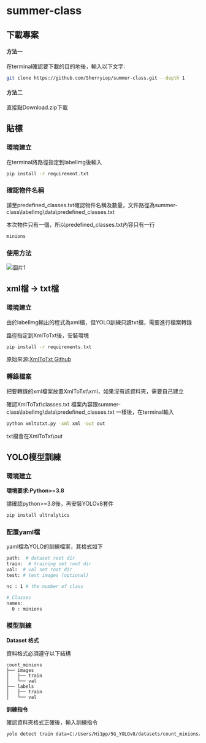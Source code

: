 # summer-class
## 下載專案

#### 方法一
在terminal確認要下載的目的地後，輸入以下文字:
```bash
git clone https://github.com/Sherryiop/summer-class.git --depth 1 
```

#### 方法二
直接點Download.zip下載

## 貼標
### 環境建立
在terminal將路徑指定到labellmg後輸入
  
```bash
pip install -r requirement.txt
```
### 確認物件名稱
請至predefined_classes.txt確認物件名稱及數量，文件路徑為summer-class\labelImg\data\predefined_classes.txt

本次物件只有一個，所以predefined_classes.txt內容只有一行
```bash
minions
```
### 使用方法
![圖片1](https://github.com/user-attachments/assets/843f7075-90df-4f01-97e5-9f4ebed1f9a5)

## xml檔 -> txt檔
### 環境建立
由於labellmg輸出的程式為xml檔，但YOLO訓練只讀txt檔，需要進行檔案轉錄

路徑指定到XmlToTxt後，安裝環境
```bash
pip install -r requirements.txt
```
原始來源:[XmlToTxt Github](https://github.com/isabek/XmlToTxt/tree/master)

### 轉錄檔案
把要轉錄的xml檔案放置XmlToTxt\xml，如果沒有該資料夾，需要自己建立  

確認XmlToTxt\classes.txt 檔案內容跟summer-class\labelImg\data\predefined_classes.txt 一樣後，在terminal輸入
```bash
python xmltotxt.py -xml xml -out out
```
txt檔會在XmlToTxt\out

## YOLO模型訓練
### 環境建立
  
**環境要求:Python>=3.8**

請確認python>=3.8後，再安裝YOLOv8套件
```bash
pip install ultralytics
```
### 配置yaml檔
yaml檔為YOLO的訓練檔案，其格式如下

```bash
path:  # dataset root dir 
train:  # training set root dir
val:  # val set root dir
test: # test images (optional)

nc : 1 # the number of class

# Classes
names:
  0 : minions
```
### 模型訓練
**Dataset 格式**  

資料格式必須遵守以下結構
  ```
 count_minions
  ├── images
  │   ├── train
  │   └── val
  ├── labels
  │   ├── train
  │   └── val
  ```
**訓練指令**  

確認資料夾格式正確後，輸入訓練指令
```bash
yolo detect train data=C:/Users/Hi1pp/5G_YOLOv8/datasets/count_minions/testvideo.yaml model=yolov8n.pt epochs=250 imgsz=640 patience=50 device=0 batch=-1
```

